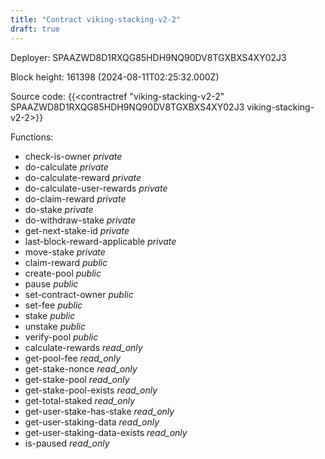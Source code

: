 ```yaml
---
title: "Contract viking-stacking-v2-2"
draft: true
---
```

Deployer: SPAAZWD8D1RXQG85HDH9NQ90DV8TGXBXS4XY02J3


 



Block height: 161398 (2024-08-11T02:25:32.000Z)

Source code: {{<contractref "viking-stacking-v2-2" SPAAZWD8D1RXQG85HDH9NQ90DV8TGXBXS4XY02J3 viking-stacking-v2-2>}}

Functions:

* check-is-owner _private_
* do-calculate _private_
* do-calculate-reward _private_
* do-calculate-user-rewards _private_
* do-claim-reward _private_
* do-stake _private_
* do-withdraw-stake _private_
* get-next-stake-id _private_
* last-block-reward-applicable _private_
* move-stake _private_
* claim-reward _public_
* create-pool _public_
* pause _public_
* set-contract-owner _public_
* set-fee _public_
* stake _public_
* unstake _public_
* verify-pool _public_
* calculate-rewards _read_only_
* get-pool-fee _read_only_
* get-stake-nonce _read_only_
* get-stake-pool _read_only_
* get-stake-pool-exists _read_only_
* get-total-staked _read_only_
* get-user-stake-has-stake _read_only_
* get-user-staking-data _read_only_
* get-user-staking-data-exists _read_only_
* is-paused _read_only_
